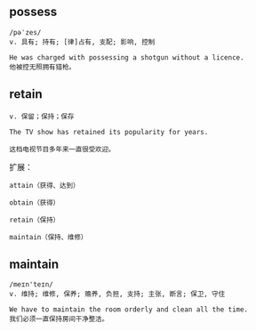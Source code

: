 ## possess
```
/pəˈzes/
v. 具有; 持有; [律]占有, 支配; 影响, 控制

He was charged with possessing a shotgun without a licence.
他被控无照拥有猎枪。
```

## retain
```
v. 保留；保持；保存

The TV show has retained its popularity for years.

这档电视节目多年来一直很受欢迎。
```


扩展：
```
attain（获得、达到）

obtain（获得）

retain（保持）

maintain（保持、维修）
```

## maintain
```
/meɪn'teɪn/
v. 维持; 维修, 保养; 赡养, 负担, 支持; 主张, 断言; 保卫, 守住

We have to maintain the room orderly and clean all the time.
我们必须一直保持房间干净整洁。
```
